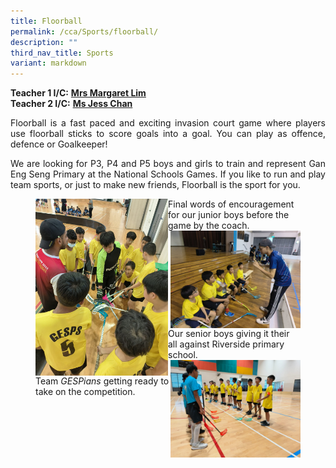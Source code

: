 ```yaml
---
title: Floorball
permalink: /cca/Sports/floorball/
description: ""
third_nav_title: Sports
variant: markdown
---
```

**Teacher 1 I/C:**&nbsp;**[Mrs Margaret Lim](mailto:low_hong_mei_margaret@schools.gov.sg)**<br>
**Teacher 2 I/C:**&nbsp;**[Ms Jess Chan](mailto:chan_hoon_seah@schools.gov.sg)**


  
<p align="justify">Floorball is a fast paced and exciting invasion court game where players use floorball sticks to score goals into a goal. You can play as offence, defence or Goalkeeper!</p>

<p align="justify">We are looking for P3, P4 and P5 boys and girls to train and represent Gan Eng Seng Primary at the National Schools Games. If you like to run and play team sports, or just to make new friends, Floorball is the sport for you.</p>

<figure>
<img src="/images/Floorball___Team_Gespians_getting_ready_to_take_on_the_competition_.jpg" style="width:50%" align="left">
	Final words of encouragement for our junior boys before the game by the coach.
	<br>
<img src="/images/Floorball___Final_words_of_encouragement_for_our_junior_boys_before_the__game_by_the_coach_.jpg" style="width:49%" align="right">
		Our senior boys giving it their all against Riverside primary school.
		<br>
<img src="/images/Floorball___Our_senior_boys_giving_it_their_all_against_Riverside_primary_school_.jpg" style="width:49%" align="right">
	Team <i>GESPians</i> getting ready to take on the competition.
</figure>